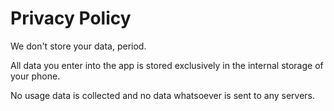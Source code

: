 # Privacy Policy

We don't store your data, period.

All data you enter into the app is stored exclusively in the internal storage of your phone. 

No usage data is collected and no data whatsoever is sent to any servers.